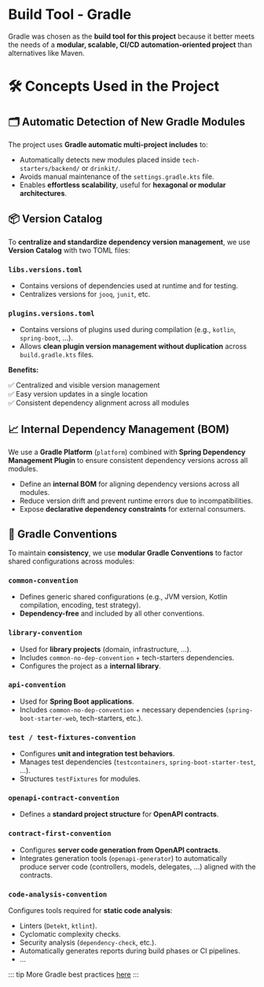 # Build Tool - Gradle

Gradle was chosen as the **build tool for this project** because it better meets the needs of a **modular, scalable, CI/CD automation-oriented project** than alternatives like Maven.

# 🛠️ Concepts Used in the Project

## 🗂️ Automatic Detection of New Gradle Modules

The project uses **Gradle automatic multi-project includes** to:

- Automatically detects new modules placed inside `tech-starters/backend/` or `drinkit/`.
- Avoids manual maintenance of the `settings.gradle.kts` file.
- Enables **effortless scalability**, useful for **hexagonal or modular architectures**.

## 📦 Version Catalog

To **centralize and standardize dependency version management**, we use **Version Catalog** with two TOML files:

### `libs.versions.toml`

- Contains versions of dependencies used at runtime and for testing.
- Centralizes versions for `jooq`, `junit`, etc.

### `plugins.versions.toml`

- Contains versions of plugins used during compilation (e.g., `kotlin`, `spring-boot`, ...).
- Allows **clean plugin version management without duplication** across `build.gradle.kts` files.

**Benefits:**

✅ Centralized and visible version management  
✅ Easy version updates in a single location  
✅ Consistent dependency alignment across all modules

## 📈 Internal Dependency Management (BOM)

We use a **Gradle Platform** (`platform`) combined with **Spring Dependency Management Plugin** to ensure consistent dependency versions across all modules.

- Define an **internal BOM** for aligning dependency versions across all modules.
- Reduce version drift and prevent runtime errors due to incompatibilities.
- Expose **declarative dependency constraints** for external consumers.

## 🧩 Gradle Conventions

To maintain **consistency**, we use **modular Gradle Conventions** to factor shared configurations across modules:

### `common-convention`

- Defines generic shared configurations (e.g., JVM version, Kotlin compilation, encoding, test strategy).
- **Dependency-free** and included by all other conventions.

### `library-convention`

- Used for **library projects** (domain, infrastructure, ...).
- Includes `common-no-dep-convention` + tech-starters dependencies.
- Configures the project as a **internal library**.

### `api-convention`

- Used for **Spring Boot applications**.
- Includes `common-no-dep-convention` + necessary dependencies (`spring-boot-starter-web`, tech-starters, etc.).

### `test / test-fixtures-convention`

- Configures **unit and integration test behaviors**.
- Manages test dependencies (`testcontainers`, `spring-boot-starter-test`, ...).
- Structures `testFixtures` for modules.

### `openapi-contract-convention`

- Defines a **standard project structure** for **OpenAPI contracts**.

### `contract-first-convention`

- Configures **server code generation from OpenAPI contracts**.
- Integrates generation tools (`openapi-generator`) to automatically produce server code (controllers, models, delegates, ...) aligned with the contracts.

### `code-analysis-convention`

Configures tools required for **static code analysis**:

- Linters (`Detekt`, `ktlint`).
- Cyclomatic complexity checks.
- Security analysis (`dependency-check`, etc.).
- Automatically generates reports during build phases or CI pipelines.
- ...

::: tip
More Gradle best practices [here](https://docs.gradle.org/9.0.0/userguide/best_practices_general.html)
:::
